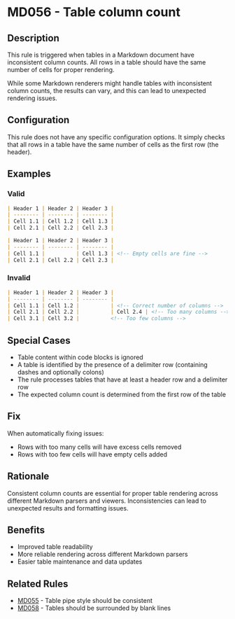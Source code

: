 # MD056 - Table column count

## Description

This rule is triggered when tables in a Markdown document have inconsistent column counts. All rows in a table should have the same number of cells for proper rendering.

While some Markdown renderers might handle tables with inconsistent column counts, the results can vary, and this can lead to unexpected rendering issues.

## Configuration

This rule does not have any specific configuration options. It simply checks that all rows in a table have the same number of cells as the first row (the header).

## Examples

### Valid

```markdown
| Header 1 | Header 2 | Header 3 |
| -------- | -------- | -------- |
| Cell 1.1 | Cell 1.2 | Cell 1.3 |
| Cell 2.1 | Cell 2.2 | Cell 2.3 |
```

```markdown
| Header 1 | Header 2 | Header 3 |
| -------- | -------- | -------- |
| Cell 1.1 |          | Cell 1.3 | <!-- Empty cells are fine -->
| Cell 2.1 | Cell 2.2 | Cell 2.3 |
```

### Invalid

```markdown
| Header 1 | Header 2 | Header 3 |
| -------- | -------- | -------- |
| Cell 1.1 | Cell 1.2 |          | <!-- Correct number of columns -->
| Cell 2.1 | Cell 2.2 |          | Cell 2.4 | <!-- Too many columns -->
| Cell 3.1 | Cell 3.2 |          <!-- Too few columns -->
```

## Special Cases

- Table content within code blocks is ignored
- A table is identified by the presence of a delimiter row (containing dashes and optionally colons)
- The rule processes tables that have at least a header row and a delimiter row
- The expected column count is determined from the first row of the table

## Fix

When automatically fixing issues:
- Rows with too many cells will have excess cells removed
- Rows with too few cells will have empty cells added

## Rationale

Consistent column counts are essential for proper table rendering across different Markdown parsers and viewers. Inconsistencies can lead to unexpected results and formatting issues.

## Benefits

- Improved table readability
- More reliable rendering across different Markdown parsers
- Easier table maintenance and data updates

## Related Rules

- [MD055](md055.md) - Table pipe style should be consistent
- [MD058](md058.md) - Tables should be surrounded by blank lines 